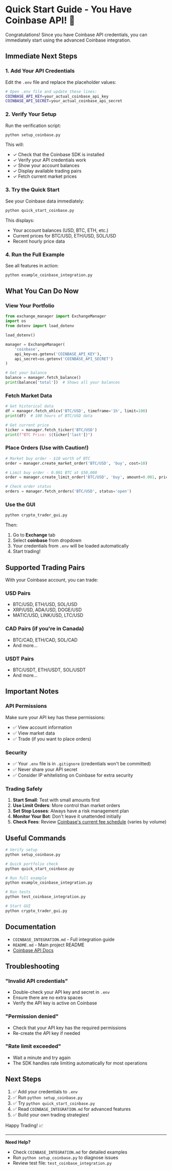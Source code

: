 # Quick Start Guide - You Have Coinbase API! 🚀

Congratulations! Since you have Coinbase API credentials, you can immediately start using the advanced Coinbase integration.

## Immediate Next Steps

### 1. Add Your API Credentials

Edit the `.env` file and replace the placeholder values:

```bash
# Open .env file and update these lines:
COINBASE_API_KEY=your_actual_coinbase_api_key
COINBASE_API_SECRET=your_actual_coinbase_api_secret
```

### 2. Verify Your Setup

Run the verification script:

```bash
python setup_coinbase.py
```

This will:
- ✓ Check that the Coinbase SDK is installed
- ✓ Verify your API credentials work
- ✓ Show your account balances
- ✓ Display available trading pairs
- ✓ Fetch current market prices

### 3. Try the Quick Start

See your Coinbase data immediately:

```bash
python quick_start_coinbase.py
```

This displays:
- Your account balances (USD, BTC, ETH, etc.)
- Current prices for BTC/USD, ETH/USD, SOL/USD
- Recent hourly price data

### 4. Run the Full Example

See all features in action:

```bash
python example_coinbase_integration.py
```

## What You Can Do Now

### View Your Portfolio

```python
from exchange_manager import ExchangeManager
import os
from dotenv import load_dotenv

load_dotenv()

manager = ExchangeManager(
    'coinbase',
    api_key=os.getenv('COINBASE_API_KEY'),
    api_secret=os.getenv('COINBASE_API_SECRET')
)

# Get your balance
balance = manager.fetch_balance()
print(balance['total'])  # Shows all your balances
```

### Fetch Market Data

```python
# Get historical data
df = manager.fetch_ohlcv('BTC/USD', timeframe='1h', limit=100)
print(df)  # 100 hours of BTC/USD data

# Get current price
ticker = manager.fetch_ticker('BTC/USD')
print(f"BTC Price: ${ticker['last']}")
```

### Place Orders (Use with Caution!)

```python
# Market buy order - $10 worth of BTC
order = manager.create_market_order('BTC/USD', 'buy', cost=10)

# Limit buy order - 0.001 BTC at $50,000
order = manager.create_limit_order('BTC/USD', 'buy', amount=0.001, price=50000)

# Check order status
orders = manager.fetch_orders('BTC/USD', status='open')
```

### Use the GUI

```bash
python crypto_trader_gui.py
```

Then:
1. Go to **Exchange** tab
2. Select **coinbase** from dropdown
3. Your credentials from `.env` will be loaded automatically
4. Start trading!

## Supported Trading Pairs

With your Coinbase account, you can trade:

### USD Pairs
- BTC/USD, ETH/USD, SOL/USD
- XRP/USD, ADA/USD, DOGE/USD
- MATIC/USD, LINK/USD, LTC/USD

### CAD Pairs (if you're in Canada)
- BTC/CAD, ETH/CAD, SOL/CAD
- And more...

### USDT Pairs
- BTC/USDT, ETH/USDT, SOL/USDT
- And more...

## Important Notes

### API Permissions

Make sure your API key has these permissions:
- ✅ View account information
- ✅ View market data
- ✅ Trade (if you want to place orders)

### Security

- ✅ Your `.env` file is in `.gitignore` (credentials won't be committed)
- ✅ Never share your API secret
- ✅ Consider IP whitelisting on Coinbase for extra security

### Trading Safely

1. **Start Small**: Test with small amounts first
2. **Use Limit Orders**: More control than market orders
3. **Set Stop Losses**: Always have a risk management plan
4. **Monitor Your Bot**: Don't leave it unattended initially
5. **Check Fees**: Review [Coinbase's current fee schedule](https://help.coinbase.com/en/advanced-trade/trading-and-funding/trading-fees) (varies by volume)

## Useful Commands

```bash
# Verify setup
python setup_coinbase.py

# Quick portfolio check
python quick_start_coinbase.py

# Run full example
python example_coinbase_integration.py

# Run tests
python test_coinbase_integration.py

# Start GUI
python crypto_trader_gui.py
```

## Documentation

- `COINBASE_INTEGRATION.md` - Full integration guide
- `README.md` - Main project README
- [Coinbase API Docs](https://docs.cdp.coinbase.com/advanced-trade/docs)

## Troubleshooting

### "Invalid API credentials"
- Double-check your API key and secret in `.env`
- Ensure there are no extra spaces
- Verify the API key is active on Coinbase

### "Permission denied"
- Check that your API key has the required permissions
- Re-create the API key if needed

### "Rate limit exceeded"
- Wait a minute and try again
- The SDK handles rate limiting automatically for most operations

## Next Steps

1. ✅ Add your credentials to `.env`
2. ✅ Run `python setup_coinbase.py`
3. ✅ Try `python quick_start_coinbase.py`
4. ✅ Read `COINBASE_INTEGRATION.md` for advanced features
5. ✅ Build your own trading strategies!

Happy Trading! 📈

---

**Need Help?**
- Check `COINBASE_INTEGRATION.md` for detailed examples
- Run `python setup_coinbase.py` to diagnose issues
- Review test file: `test_coinbase_integration.py`
